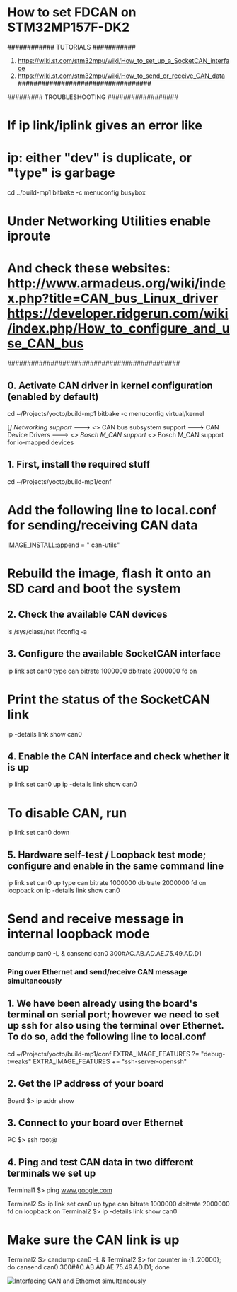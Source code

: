 # How to set FDCAN on STM32MP157F-DK2 #

############ TUTORIALS ###########
1. https://wiki.st.com/stm32mpu/wiki/How_to_set_up_a_SocketCAN_interface
2. https://wiki.st.com/stm32mpu/wiki/How_to_send_or_receive_CAN_data
##################################

######### TROUBLESHOOTING ##################
# If ip link/iplink gives an error like 
# 	ip: either "dev" is duplicate, or "type" is garbage 
cd ../build-mp1
bitbake -c menuconfig busybox
# Under Networking Utilities enable iproute
# And check these websites: http://www.armadeus.org/wiki/index.php?title=CAN_bus_Linux_driver https://developer.ridgerun.com/wiki/index.php/How_to_configure_and_use_CAN_bus
############################################

## 0. Activate CAN driver in kernel configuration (enabled by default)

cd ~/Projects/yocto/build-mp1
bitbake -c menuconfig virtual/kernel

[*] Networking support --->
	<*> CAN bus subsystem support --->
			CAN Device Drivers --->
				<*> Bosch M_CAN support
					<*> Bosch M_CAN support for io-mapped devices


## 1. First, install the required stuff

cd ~/Projects/yocto/build-mp1/conf
# Add the following line to local.conf for sending/receiving CAN data

IMAGE_INSTALL:append = " can-utils"

# Rebuild the image, flash it onto an SD card and boot the system


## 2. Check the available CAN devices

ls /sys/class/net
ifconfig -a


## 3. Configure the available SocketCAN interface

ip link set can0 type can bitrate 1000000 dbitrate 2000000 fd on

# Print the status of the SocketCAN link

ip -details link show can0


## 4. Enable the CAN interface and check whether it is up

ip link set can0 up
ip -details link show can0

# To disable CAN, run

ip link set can0 down


## 5. Hardware self-test / Loopback test mode; configure and enable in the same command line

ip link set can0 up type can bitrate 1000000 dbitrate 2000000 fd on loopback on
ip  -details link show can0

# Send and receive message in internal loopback mode

candump can0 -L &
cansend can0 300#AC.AB.AD.AE.75.49.AD.D1


### Ping over Ethernet and send/receive CAN message simultaneously

## 1. We have been already using the board's terminal on serial port; however we need to set up ssh for also using the terminal over Ethernet. To do so, add the following line to local.conf

cd ~/Projects/yocto/build-mp1/conf
EXTRA_IMAGE_FEATURES ?= "debug-tweaks"
EXTRA_IMAGE_FEATURES += "ssh-server-openssh"


## 2. Get the IP address of your board

Board $> ip addr show


## 3. Connect to your board over Ethernet

PC $> ssh root@<board-ip-address>


## 4. Ping and test CAN data in two different terminals we set up

Terminal1 $> ping www.google.com

Terminal2 $> ip link set can0 up type can bitrate 1000000 dbitrate 2000000 fd on loopback on
Terminal2 $> ip  -details link show can0

# Make sure the CAN link is up

Terminal2 $> candump can0 -L &
Terminal2 $> for counter in {1..20000}; do cansend can0 300#AC.AB.AD.AE.75.49.AD.D1; done

![Interfacing CAN and Ethernet simultaneously](https://github.com/darkquesh/stm32mp1/blob/main/images/stm32mp1_ethernet_and_can.png)
